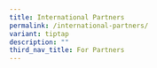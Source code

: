 ```yaml
---
title: International Partners
permalink: /international-partners/
variant: tiptap
description: ""
third_nav_title: For Partners
---
```

